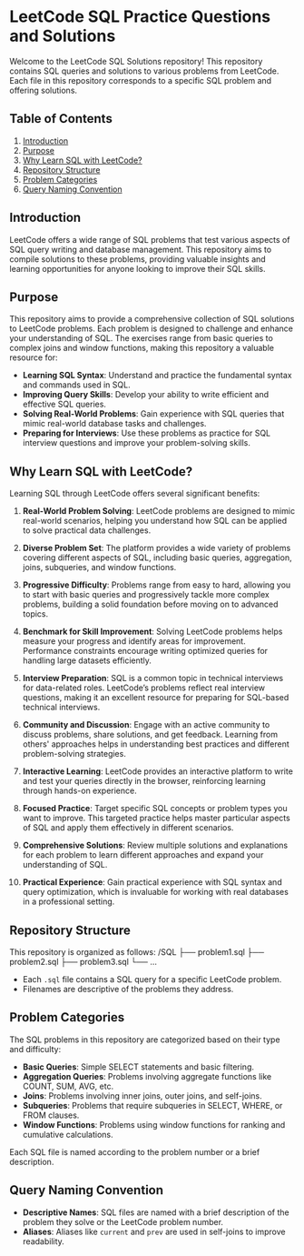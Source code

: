 # LeetCode SQL Practice Questions and Solutions

Welcome to the LeetCode SQL Solutions repository! This repository contains SQL queries and solutions to various problems from LeetCode. Each file in this repository corresponds to a specific SQL problem and offering solutions.


## Table of Contents

1. [Introduction](#introduction)
2. [Purpose](#purpose)
3. [Why Learn SQL with LeetCode?](#why-learn-sql-with-leetcode)
4. [Repository Structure](#repository-structure)
5. [Problem Categories](#problem-categories)
6. [Query Naming Convention](#query-naming-convention)

## Introduction

LeetCode offers a wide range of SQL problems that test various aspects of SQL query writing and database management. This repository aims to compile solutions to these problems, providing valuable insights and learning opportunities for anyone looking to improve their SQL skills.

## Purpose

This repository aims to provide a comprehensive collection of SQL solutions to LeetCode problems. Each problem is designed to challenge and enhance your understanding of SQL. The exercises range from basic queries to complex joins and window functions, making this repository a valuable resource for:

- **Learning SQL Syntax**: Understand and practice the fundamental syntax and commands used in SQL.
- **Improving Query Skills**: Develop your ability to write efficient and effective SQL queries.
- **Solving Real-World Problems**: Gain experience with SQL queries that mimic real-world database tasks and challenges.
- **Preparing for Interviews**: Use these problems as practice for SQL interview questions and improve your problem-solving skills.

## Why Learn SQL with LeetCode?

Learning SQL through LeetCode offers several significant benefits:

1. **Real-World Problem Solving**: LeetCode problems are designed to mimic real-world scenarios, helping you understand how SQL can be applied to solve practical data challenges.

2. **Diverse Problem Set**: The platform provides a wide variety of problems covering different aspects of SQL, including basic queries, aggregation, joins, subqueries, and window functions.

3. **Progressive Difficulty**: Problems range from easy to hard, allowing you to start with basic queries and progressively tackle more complex problems, building a solid foundation before moving on to advanced topics.

4. **Benchmark for Skill Improvement**: Solving LeetCode problems helps measure your progress and identify areas for improvement. Performance constraints encourage writing optimized queries for handling large datasets efficiently.

5. **Interview Preparation**: SQL is a common topic in technical interviews for data-related roles. LeetCode’s problems reflect real interview questions, making it an excellent resource for preparing for SQL-based technical interviews.

6. **Community and Discussion**: Engage with an active community to discuss problems, share solutions, and get feedback. Learning from others' approaches helps in understanding best practices and different problem-solving strategies.

7. **Interactive Learning**: LeetCode provides an interactive platform to write and test your queries directly in the browser, reinforcing learning through hands-on experience.

8. **Focused Practice**: Target specific SQL concepts or problem types you want to improve. This targeted practice helps master particular aspects of SQL and apply them effectively in different scenarios.

9. **Comprehensive Solutions**: Review multiple solutions and explanations for each problem to learn different approaches and expand your understanding of SQL.

10. **Practical Experience**: Gain practical experience with SQL syntax and query optimization, which is invaluable for working with real databases in a professional setting.


## Repository Structure

This repository is organized as follows:
/SQL
├── problem1.sql
├── problem2.sql
├── problem3.sql
└── ...

- Each `.sql` file contains a SQL query for a specific LeetCode problem.
- Filenames are descriptive of the problems they address.

## Problem Categories

The SQL problems in this repository are categorized based on their type and difficulty:

- **Basic Queries**: Simple SELECT statements and basic filtering.
- **Aggregation Queries**: Problems involving aggregate functions like COUNT, SUM, AVG, etc.
- **Joins**: Problems involving inner joins, outer joins, and self-joins.
- **Subqueries**: Problems that require subqueries in SELECT, WHERE, or FROM clauses.
- **Window Functions**: Problems using window functions for ranking and cumulative calculations.

Each SQL file is named according to the problem number or a brief description.

## Query Naming Convention

- **Descriptive Names**: SQL files are named with a brief description of the problem they solve or the LeetCode problem number.
- **Aliases**: Aliases like `current` and `prev` are used in self-joins to improve readability.
